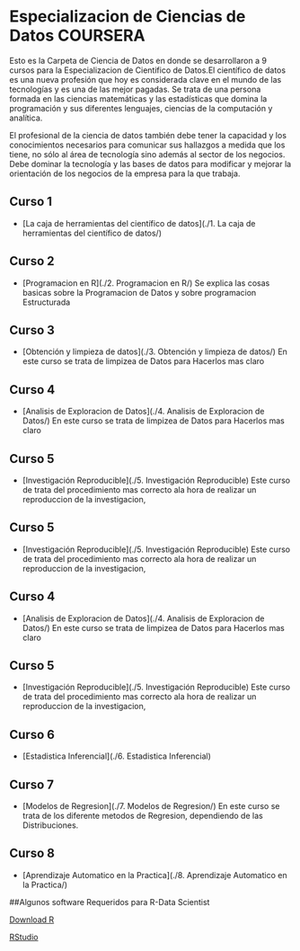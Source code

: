 ﻿# Especializacion de Ciencias de Datos COURSERA
Esto es la Carpeta de Ciencia de Datos  en donde se desarrollaron a 9 cursos para la 
Especializacion de Cientifico de Datos.El científico de datos es una nueva profesión que hoy es considerada clave en el mundo de las tecnologías y es una de las mejor pagadas. Se trata de una persona formada en las ciencias matemáticas y las estadísticas que domina la programación y sus diferentes lenguajes, ciencias de la computación y analítica.
 
El profesional de la ciencia de datos también debe tener la capacidad y los conocimientos necesarios para comunicar sus hallazgos a medida que los tiene, no sólo al área de tecnología sino además al sector de los negocios. Debe dominar la tecnología y las bases de datos para modificar y mejorar la orientación de los negocios de la empresa para la que trabaja.

## Curso 1

* [La caja de herramientas del científico de datos](./1. La caja de herramientas del científico de datos/)

## Curso 2

* [Programacion en R](./2. Programacion en R/)
Se explica las cosas basicas sobre la Programacion de Datos y sobre programacion Estructurada

## Curso 3

* [Obtención y limpieza de datos](./3. Obtención y limpieza de datos/)
En este curso se trata de limpizea de Datos para Hacerlos mas claro

## Curso 4

* [Analisis de Exploracion de Datos](./4. Analisis de Exploracion de Datos/)
En este curso se trata de limpizea de Datos para Hacerlos mas claro

## Curso 5

* [Investigación Reproducible](./5. Investigación Reproducible)
Este curso de trata del procedimiento mas correcto ala hora de realizar un reproduccion de la investigacion,

## Curso 5

* [Investigación Reproducible](./5. Investigación Reproducible)
Este curso de trata del procedimiento mas correcto ala hora de realizar un reproduccion de la investigacion,


## Curso 4

* [Analisis de Exploracion de Datos](./4. Analisis de Exploracion de Datos/)
En este curso se trata de limpizea de Datos para Hacerlos mas claro

## Curso 5

* [Investigación Reproducible](./5. Investigación Reproducible)
Este curso de trata del procedimiento mas correcto ala hora de realizar un reproduccion de la investigacion,

## Curso 6

* [Estadistica Inferencial](./6. Estadistica Inferencial)

## Curso 7

* [Modelos de Regresion](./7. Modelos de Regresion/)
En este curso se trata de los diferente metodos de Regresion, dependiendo de las Distribuciones. 

## Curso 8

* [Aprendizaje Automatico en la Practica](./8. Aprendizaje Automatico en la Practica/)




##Algunos software Requeridos para R-Data Scientist

[Download R](http://www.r-project.org/)


[RStudio](http://www.rstudio.com/)